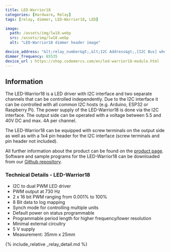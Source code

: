 ```yaml
---
title: LED-Warrior18
categories: [Hardware, Relay]
tags: [relay, dimmer, LED-Warrior18, LED]

image:
  path: /assets/img/lw18.webp
  src: /assets/img/lw18.webp
  alt: "LED-Warrior18 dimmer header image"

device_address: "&lt;relay_number&gt;,&lt;I2C Address&gt;,[I2C Bus] where the [I2C bus](/TerrariumPI/hardware#i2c-bus) is optional<br />Ex: `1,0x70`"
dimmer_frequency: 65535
device_url : https://shop.codemercs.com/en/led-warrior18-module.html
---
```


## Information

The LED-Warrior18 is a LED driver with I2C interface and two separate channels that can be controlled independently.
Due to the I2C interface it can be controlled with all common I2C hosts (e.g. Arduino, ESP32 or Raspberry Pi). The power supply of the LED-Warrior18 is done via the I2C interface. The output side can be operated with a voltage between 5.5 and 40V DC and max. 4A per channel.

The LED-Warrior18 can be equipped with screw terminals on the output side as well as with a 1x4 pin header for the I2C interface (screw terminals and pin header not included).

All further information about the product can be found on the [product page](https://codemercs.com/en/led-lighting/driver-with-i2c-interface).
Software and sample programs for the LED-Warrior18 can be downloaded from our [Github repository](https://github.com/codemercs-com/lw18).

### Technical Details - LED-Warrior18

- I2C to dual PWM LED driver
- PWM output at 730 Hz
- 2 x 16 bit PWM ranging from 0.001% to 100%
- 8 Bit data to log mapping
- Synch mode for controlling multiple units
- Default power on status programmable
- Programmable period length for higher frequency/lower resolution
- Minimal external circuitry
- 5 V supply
- Measurement: 35mm x 25mm

{% include_relative _relay_detail.md %}
